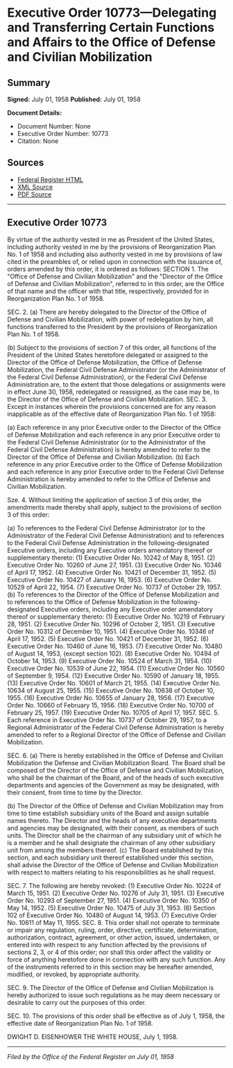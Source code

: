 # Executive Order 10773—Delegating and Transferring Certain Functions and Affairs to the Office of Defense and Civilian Mobilization

## Summary

**Signed:** July 01, 1958
**Published:** July 01, 1958

**Document Details:**
- Document Number: None
- Executive Order Number: 10773
- Citation: None

## Sources
- [Federal Register HTML](https://www.presidency.ucsb.edu/documents/executive-order-10773-delegating-and-transferring-certain-functions-and-affairs-the-office)
- [XML Source](None)
- [PDF Source](None)

---

## Executive Order 10773

By virtue of the authority vested in me as President of the United States, including authority vested in me by the provisions of Reorganization Plan No. 1 of 1958 and including also authority vested in me by provisions of law cited in the preambles of, or relied upon in connection with the issuance of, orders amended by this order, it is ordered as follows:
SECTION 1. The "Office of Defense and Civilian Mobilization" and the "Director of the Office of Defense and Civilian Mobilization", referred to in this order, are the Office of that name and the officer with that title, respectively, provided for in Reorganization Plan No. 1 of 1958.

SEC. 2. (a) There are hereby delegated to the Director of the Office of Defense and Civilian Mobilization, with power of redelegation by him, all functions transferred to the President by the provisions of Reorganization Plan No. 1 of 1958.

(b) Subject to the provisions of section 7 of this order, all functions of the President of the United States heretofore delegated or assigned to the Director of the Office of Defense Mobilization, the Office of Defense Mobilization, the Federal Civil Defense Administrator (or the Administrator of the Federal Civil Defense Administration), or the Federal Civil Defense Administration are, to the extent that those delegations or assignments were in effect June 30, 1958, redelegated or reassigned, as the case may be, to the Director of the Office of Defense and Civilian Mobilization.
SEC. 3. Except in instances wherein the provisions concerned are for any reason inapplicable as of the effective date of Reorganization Plan No. 1 of 1958:

(a) Each reference in any prior Executive order to the Director of the Office of Defense Mobilization and each reference in any prior Executive order to the Federal Civil Defense Administrator (or to the Administrator of the Federal Civil Defense Administration) is hereby amended to refer to the Director of the Office of Defense and Civilian Mobilization.
(b) Each reference in any prior Executive order to the Office of Defense Mobilization and each reference in any prior Executive order to the Federal Civil Defense Administration is hereby amended to refer to the Office of Defense and Civilian Mobilization.

Sze. 4. Without limiting the application of section 3 of this order, the amendments made thereby shall apply, subject to the provisions of section 3 of this order:

(a) To references to the Federal Civil Defense Administrator (or to the Administrator of the Federal Civil Defense Administration) and to references to the Federal Civil Defense Administration in the following-designated Executive orders, including any Executive orders amendatory thereof or supplementary thereto:
    (1) Executive Order No. 10242 of May 8, 1951.
    (2) Executive Order No. 10260 of June 27, 1951.
    (3) Executive Order No. 10346 of April 17, 1952.
    (4) Executive Order No. 10421 of December 31, 1952.
    (5) Executive Order No. 10427 of January 16, 1953.
    (6) Executive Order No. 10529 of April 22, 1954.
    (7) Executive Order No. 10737 of October 29, 1957.
(b) To references to the Director of the Office of Defense Mobilization and to references to the Office of Defense Mobilization in the following-designated Executive orders, including any Executive order amendatory thereof or supplementary thereto:
    (1) Executive Order No. 10219 of February 28, 1951.
    (2) Executive Order No. 10296 of October 2, 1951.
    (3) Executive Order No. 10312 of December 10, 1951.
    (4) Executive Order No. 10346 of April 17, 1952.
    (5) Executive Order No. 10421 of December 31, 1952.
    (6) Executive Order No. 10460 of June 16, 1953.
    (7) Executive Order No. 10480 of August 14, 1953, (except section 102).
    (8) Executive Order No. 10494 of October 14, 1953.
    (9) Executive Order No. 10524 of March 31, 1954.
    (10) Executive Order No. 10539 of June 22, 1954.
    (11) Executive Order No. 10560 of September 9, 1954.
    (12) Executive Order No. 10590 of January 18, 1955.
    (13) Executive Order No. 10601 of March 21, 1955.
    (14) Executive Order No. 10634 of August 25, 1955.
    (15) Executive Order No. 10638 of October 10, 1955.
    (16) Executive Order No. 10655 of January 28, 1956.
    (17) Executive Order No. 10660 of February 15, 1956.
    (18) Executive Order No. 10700 of February 25, 1957.
    (19) Executive Order No. 10705 of April 17, 1957.
SEC. 5. Each reference in Executive Order No. 10737 of October 29, 1957, to a Regional Administrator of the Federal Civil Defense Administration is hereby amended to refer to a Regional Director of the Office of Defense and Civilian Mobilization.

SEC. 6. (a) There is hereby established in the Office of Defense and Civilian Mobilization the Defense and Civilian Mobilization Board. The Board shall be composed of the Director of the Office of Defense and Civilian Mobilization, who shall be the chairman of the Board, and of the heads of such executive departments and agencies of the Government as may be designated, with their consent, from time to time by the Director.

(b) The Director of the Office of Defense and Civilian Mobilization may from time to time establish subsidiary units of the Board and assign suitable names thereto. The Director and the heads of any executive departments and agencies may be designated, with their consent, as members of such units. The Director shall be the chairman of any subsidiary unit of which he is a member and he shall designate the chairman of any other subsidiary unit from among the members thereof.
(c) The Board established by this section, and each subsidiary unit thereof established under this section, shall advise the Director of the Office of Defense and Civilian Mobilization with respect to matters relating to his responsibilities as he shall request.

SEC. 7. The following are hereby revoked:
    (1) Executive Order No. 10224 of March 15, 1951.
    (2) Executive Order No. 10276 of July 31, 1951.
    (3) Executive Order No. 10293 of September 27, 1951.
    (4) Executive Order No. 10350 of May 14, 1952.
    (5) Executive Order No. 10475 of July 31, 1953.
    (6) Section 102 of Executive Order No. 10480 of August 14, 1953.
    (7) Executive Order No. 10611 of May 11, 1955.
SEC. 8. This order shall not operate to terminate or impair any regulation, ruling, order, directive, certificate, determination, authorization, contract, agreement, or other action, issued, undertaken, or entered into with respect to any function affected by the provisions of sections 2, 3, or 4 of this order; nor shall this order affect the validity or force of anything heretofore done in connection with any such function. Any of the instruments referred to in this section may be hereafter amended, modified, or revoked, by appropriate authority.

SEC. 9. The Director of the Office of Defense and Civilian Mobilization is hereby authorized to issue such regulations as he may deem necessary or desirable to carry out the purposes of this order.

SEC. 10. The provisions of this order shall be effective as of July 1, 1958, the effective date of Reorganization Plan No. 1 of 1958.

DWIGHT D. EISENHOWER
THE WHITE HOUSE,
July 1, 1958.

---

*Filed by the Office of the Federal Register on July 01, 1958*
